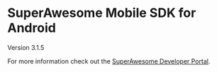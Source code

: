 SuperAwesome Mobile SDK for Android
===================================

Version 3.1.5

For more information check out the [SuperAwesome Developer Portal](http://developers.superawesome.tv/docs/androidsdk).

